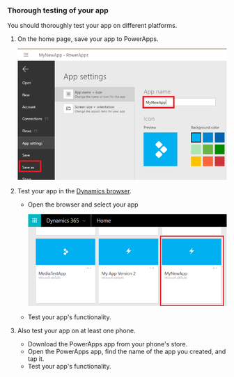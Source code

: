 ### Thorough testing of your app

You should thoroughly test your app on different platforms.

1. On the home page, save your app to PowerApps.

    ![](../articles/media/testing-requirements/save-app.png)

2. Test your app in the [Dynamics browser](https://home.dynamics.com/).
    * Open the browser and select your app

	   ![](../articles/media/testing-requirements/select-app-dynamics.png)
    * Test your app's functionality.

3. Also test your app on at least one phone.
    * Download the PowerApps app from your phone's store.
    * Open the PowerApps app, find the name of the app you created, and tap it.
    * Test your app's functionality.
